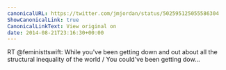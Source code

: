 ```yaml
---
canonicalURL: https://twitter.com/jmjordan/status/502595125055586304
ShowCanonicalLink: true
CanonicalLinkText: View original on
date: 2014-08-21T23:16:30+00:00
---
```

RT @feministtswift: While you've been getting down and out about all the structural inequality of the world / You could've been getting dow…